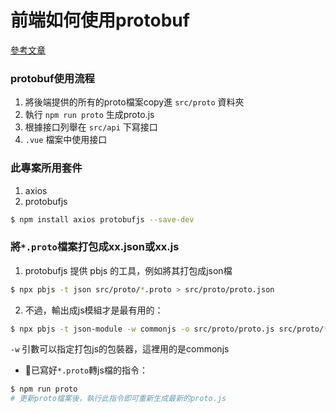 # 前端如何使用protobuf
[參考文章](https://www.itread01.com/lcpql.html)

### protobuf使用流程
1. 將後端提供的所有的proto檔案copy進 `src/proto` 資料夾
2. 執行 `npm run proto` 生成proto.js
3. 根據接口列舉在 `src/api` 下寫接口
4. `.vue` 檔案中使用接口

### 此專案所用套件
1) axios
2) protobufjs
```bash
$ npm install axios protobufjs --save-dev
```

### 將`*.proto`檔案打包成xx.json或xx.js
1) protobufjs 提供 pbjs 的工具，例如將其打包成json檔
```bash
$ npx pbjs -t json src/proto/*.proto > src/proto/proto.json
```

2) 不過，輸出成js模組才是最有用的：
```bash
$ npx pbjs -t json-module -w commonjs -o src/proto/proto.js src/proto/*.proto
```
```-w``` 引數可以指定打包js的包裝器，這裡用的是commonjs

- 已寫好`*.proto`轉js檔的指令：
```bash
$ npm run proto
# 更新proto檔案後，執行此指令即可重新生成最新的proto.js
```